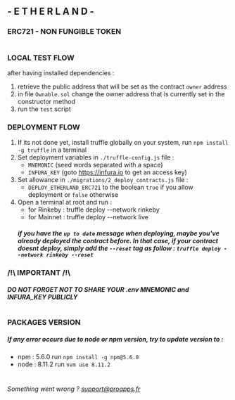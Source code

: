 ## -  E T H E R L A N D  -
### ERC721 - NON FUNGIBLE TOKEN
#

### LOCAL TEST FLOW
after having installed dependencies :
1. retrieve the public address that will be set as the contract `owner` address
2. in file `Ownable.sol` change the owner address that is currently set in the constructor method
3. run the `test` script 

### DEPLOYMENT FLOW
1. If its not done yet, install truffle globally on your system, run `npm install -g truffle` in a terminal
2. Set deployment variables in `./truffle-config.js` file :
    - `MNEMONIC` (seed words separated with a space)  
    - `INFURA_KEY` (goto https://infura.io to get an access key)
3. Set allowance in `./migrations/2_deploy_contracts.js` file :
    - `DEPLOY_ETHERLAND_ERC721` to the boolean `true` if you allow deployment or `false` otherwise
4. Open a terminal at root and run : 
    - for Rinkeby : truffle deploy --network rinkeby
    - for Mainnet : truffle deploy --network live
    ##### *if you have the `up to date` message when deploying, maybe you've already deployed the contract before. In that case, if your contract doesnt deploy, simply add the `--reset` tag as follow : `truffle deploy --network rinkeby --reset`*


### /!\ IMPORTANT /!\
##### DO NOT FORGET NOT TO SHARE YOUR .env MNEMONIC and INFURA_KEY PUBLICLY 
#
### PACKAGES VERSION  
##### If any error occurs due to node or npm version, try to update version to : 
- npm : 5.6.0
run ```npm install -g npm@5.6.0```
- node : 8.11.2
run ```nvm use 8.11.2```
# 
*Something went wrong ? support@proapps.fr* 
